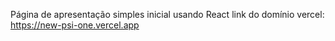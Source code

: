 Página de apresentação simples inicial usando React
link do domínio vercel: https://new-psi-one.vercel.app
